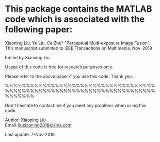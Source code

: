# This package contains the MATLAB code which is associated with the following paper:

Xiaoning Liu, Yu Liu, Ce Zhu* "Perceptual Multi-exposure Image Fusion". 
This manuscript submitted to IEEE Transactions on Multimedia, Nov. 2019

Edited by Xiaoning Liu.   

Usage of this code is free for research purposes only. 

Please refer to the above paper if you use this code. Thank you.

%%%%%%%%%%%%%%%%%%%%%%%%%%%%%%%%%%%%%%%%%%%%%%%%%%%%%%%%%%%%%%%%%%%%%%%%%%%%%%%

Don't hesitate to contact me if you meet any problems when using this code.

Author: Xiaoning Liu                                                            
Email: liuxiaoning2016@sina.com

Last update: 7-Nov-2019
